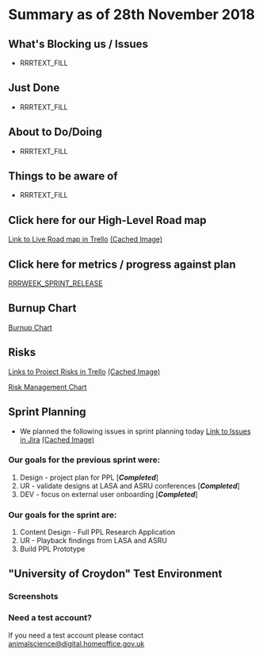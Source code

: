 # Summary as of 28th November 2018 
## What's Blocking us / Issues
* RRRTEXT_FILL

## Just Done
* RRRTEXT_FILL

## About to Do/Doing
* RRRTEXT_FILL

## Things to be aware of
* RRRTEXT_FILL
## Click here for our High-Level Road map
[Link to Live Road map in Trello](https://trello.com/b/gDQdE01u/asl-roadmap)    [\(Cached Image\)](graphs/ASLRoadMap28112018.jpg)

## Click here for metrics / progress against plan
[RRRWEEK_SPRINT_RELEASE](graphs/progress28112018.png)

## Burnup Chart

[Burnup Chart](burnup28112018.md)

## Risks
[Links to Project Risks in Trello](https://trello.com/b/VuFuCL7t/risk-register-and-kpis-asl-delivery)    [\(Cached Image\)](graphs/ASLRiskRegister28112018.jpg)

[Risk Management Chart](graphs/risk28112018.png)

## Sprint Planning
* We planned the following issues in sprint planning today [Link to Issues in Jira](https://jira.digital.homeoffice.gov.uk/secure/RapidBoard.jspa?rapidView=261)    [\(Cached Image\)](graphs/sprint28112018.png)

### Our goals for the previous sprint were:
 
1. Design - project plan for PPL \[***Completed***\]
2. UR - validate designs at LASA and ASRU conferences \[***Completed***\] 
3. DEV - focus on external user onboarding \[***Completed***\]

### Our goals for the sprint are:
1. Content Design - Full PPL Research Application 
2. UR - Playback findings from LASA and ASRU 
3. Build PPL Prototype

## "University of Croydon" Test Environment 

### Screenshots

### Need a test account?
If you need a test account please contact [animalscience@digital.homeoffice.gov.uk](animalscience@digital.homeoffice.gov.uk) 
